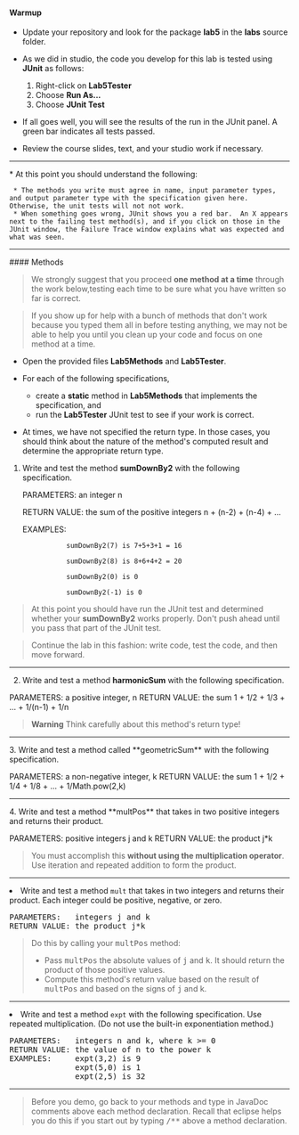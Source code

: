 #### Warmup

* Update your repository and look for the package **lab5** in the **labs**
source folder.
* As we did in studio, the code you develop for this lab is tested using **JUnit** as follows:

    1. Right-click on **Lab5Tester**
    2. Choose **Run As...**
    3. Choose **JUnit Test**

* If all goes well, you will see the results of the run in the JUnit panel. A green bar indicates all tests passed.
* Review the course slides, text, and your studio work if necessary.

<HR>
* At this point you should understand the following:

     * The methods you write must agree in name, input parameter types, and output parameter type with the specification given here.  Otherwise, the unit tests will not not work.
     * When something goes wrong, JUnit shows you a red bar.  An X appears next to the failing test method(s), and if you click on those in the JUnit window, the Failure Trace window explains what was expected and what was seen.

<HR>
#### Methods

> We strongly suggest that you proceed **one method at a time** through the work below,testing each time to be sure what you have written so far is correct.

>If you show up for help with a bunch of methods that don't work because you typed them all in before testing anything, we may not be able to help you until you clean up your code and focus on one method at a time.


* Open the provided files **Lab5Methods** and **Lab5Tester**.
* For each of the following specifications,

    * create a **static** method in **Lab5Methods** that implements the specification, and
    * run the **Lab5Tester** JUnit test to see if your work is correct.

* At times, we have not specified the return type.  In those cases, you should think about the nature of the
method's computed result and determine the appropriate return type.



1. Write and test the method **sumDownBy2** with the following specification.

    PARAMETERS:   an integer n

    RETURN VALUE: the sum of the positive integers n + (n-2) + (n-4) + ...

    EXAMPLES:     

                  sumDownBy2(7) is 7+5+3+1 = 16

                  sumDownBy2(8) is 8+6+4+2 = 20

                  sumDownBy2(0) is 0

                  sumDownBy2(-1) is 0

>At this point you should have run the JUnit test and determined whether your
**sumDownBy2** works properly.  Don't push ahead until you pass that part of
the JUnit test.

>Continue the lab in this fashion:  write code, test the code, and then
move forward.

<HR>

2. Write and test a method **harmonicSum** with the following specification.

PARAMETERS:   a positive integer, n
RETURN VALUE: the sum 1 + 1/2 + 1/3 + ... + 1/(n-1) + 1/n


>**Warning** Think carefully about this method's return type!


<HR>
3. Write and test a method called **geometricSum** with the following specification.

PARAMETERS:   a non-negative integer, k
RETURN VALUE: the sum 1 + 1/2 + 1/4 + 1/8 + ... + 1/Math.pow(2,k)


<HR>
4. Write and test a method **multPos** that takes in two positive integers and returns their product.

PARAMETERS:   positive integers j and k
RETURN VALUE: the product j*k

>You must accomplish this
**without using the multiplication operator**. Use iteration and repeated addition
to form the product.

<HR>
<P><LI>Write and test a method <code>mult</code>
that takes in two integers and returns their product.
Each integer could be positive, negative, or zero.
<PRE>
PARAMETERS:   integers j and k
RETURN VALUE: the product j*k
</PRE>
<BLOCKQUOTE>
Do this by calling your <KBD>multPos</KBD> method:
<UL>
<LI> Pass <KBD>multPos</KBD> the absolute values of <KBD>j</KBD> and <KBD>k</KBD>.  It should
return the product of those positive values.
<LI> Compute this method's return value based on the result of <KBD>multPos</KBD> and based
on the signs
of <KBD>j</KBD> and </KBD>k</KBD>.
</UL>
</BLOCKQUOTE>

<HR>
<P><LI>Write and test a method <code>expt</code>
with the following specification.  Use repeated multiplication.
(Do not use the built-in exponentiation method.)
<PRE>
PARAMETERS:   integers n and k, where k >= 0
RETURN VALUE: the value of n to the power k
EXAMPLES:     expt(3,2) is 9
              expt(5,0) is 1
              expt(2,5) is 32
</PRE>

</OL>

<HR>
<BLOCKQUOTE>
Before you demo, go back to your methods and type in JavaDoc comments above each
method declaration.   Recall that eclipse helps you do this if you start out by
typing <KBD>/**</KBD> above a method declaration.
</BLOCKQUOTE>
